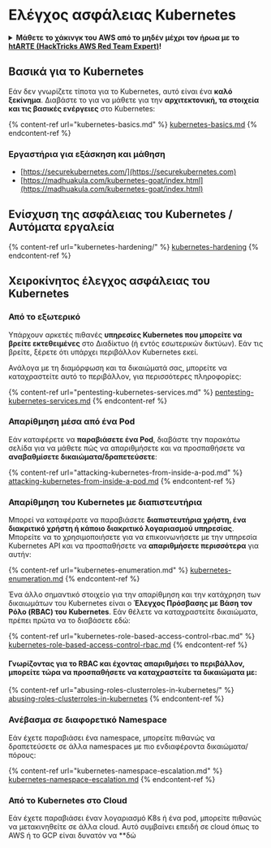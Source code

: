 # Ελέγχος ασφάλειας Kubernetes

<details>

<summary><strong>Μάθετε το χάκινγκ του AWS από το μηδέν μέχρι τον ήρωα με το</strong> <a href="https://training.hacktricks.xyz/courses/arte"><strong>htARTE (HackTricks AWS Red Team Expert)</strong></a><strong>!</strong></summary>

Άλλοι τρόποι για να υποστηρίξετε το HackTricks:

* Εάν θέλετε να δείτε την **εταιρεία σας να διαφημίζεται στο HackTricks** ή να **κατεβάσετε το HackTricks σε μορφή PDF** ελέγξτε τα [**ΣΧΕΔΙΑ ΣΥΝΔΡΟΜΗΣ**](https://github.com/sponsors/carlospolop)!
* Αποκτήστε το [**επίσημο PEASS & HackTricks swag**](https://peass.creator-spring.com)
* Ανακαλύψτε [**The PEASS Family**](https://opensea.io/collection/the-peass-family), τη συλλογή μας από αποκλειστικά [**NFTs**](https://opensea.io/collection/the-peass-family)
* **Εγγραφείτε στην** 💬 [**ομάδα Discord**](https://discord.gg/hRep4RUj7f) ή στην [**ομάδα telegram**](https://t.me/peass) ή **ακολουθήστε** με στο **Twitter** 🐦 [**@carlospolopm**](https://twitter.com/carlospolopm)**.**
* **Μοιραστείτε τα χάκινγκ κόλπα σας υποβάλλοντας PRs στα** [**HackTricks**](https://github.com/carlospolop/hacktricks) και [**HackTricks Cloud**](https://github.com/carlospolop/hacktricks-cloud) αποθετήρια του github.

</details>

## Βασικά για το Kubernetes

Εάν δεν γνωρίζετε τίποτα για το Kubernetes, αυτό είναι ένα **καλό ξεκίνημα**. Διαβάστε το για να μάθετε για την **αρχιτεκτονική, τα στοιχεία και τις βασικές ενέργειες** στο Kubernetes:

{% content-ref url="kubernetes-basics.md" %}
[kubernetes-basics.md](kubernetes-basics.md)
{% endcontent-ref %}

### Εργαστήρια για εξάσκηση και μάθηση

* [https://securekubernetes.com/](https://securekubernetes.com)
* [https://madhuakula.com/kubernetes-goat/index.html](https://madhuakula.com/kubernetes-goat/index.html)

## Ενίσχυση της ασφάλειας του Kubernetes / Αυτόματα εργαλεία

{% content-ref url="kubernetes-hardening/" %}
[kubernetes-hardening](kubernetes-hardening/)
{% endcontent-ref %}

## Χειροκίνητος έλεγχος ασφάλειας του Kubernetes

### Από το εξωτερικό

Υπάρχουν αρκετές πιθανές **υπηρεσίες Kubernetes που μπορείτε να βρείτε εκτεθειμένες** στο Διαδίκτυο (ή εντός εσωτερικών δικτύων). Εάν τις βρείτε, ξέρετε ότι υπάρχει περιβάλλον Kubernetes εκεί.

Ανάλογα με τη διαμόρφωση και τα δικαιώματά σας, μπορείτε να καταχραστείτε αυτό το περιβάλλον, για περισσότερες πληροφορίες:

{% content-ref url="pentesting-kubernetes-services.md" %}
[pentesting-kubernetes-services.md](pentesting-kubernetes-services.md)
{% endcontent-ref %}

### Απαρίθμηση μέσα από ένα Pod

Εάν καταφέρετε να **παραβιάσετε ένα Pod**, διαβάστε την παρακάτω σελίδα για να μάθετε πώς να απαριθμήσετε και να προσπαθήσετε να **αναβαθμίσετε δικαιώματα/δραπετεύσετε**:

{% content-ref url="attacking-kubernetes-from-inside-a-pod.md" %}
[attacking-kubernetes-from-inside-a-pod.md](attacking-kubernetes-from-inside-a-pod.md)
{% endcontent-ref %}

### Απαρίθμηση του Kubernetes με διαπιστευτήρια

Μπορεί να καταφέρατε να παραβιάσετε **διαπιστευτήρια χρήστη, ένα διακριτικό χρήστη ή κάποιο διακριτικό λογαριασμού υπηρεσίας**. Μπορείτε να το χρησιμοποιήσετε για να επικοινωνήσετε με την υπηρεσία Kubernetes API και να προσπαθήσετε να **απαριθμήσετε περισσότερα** για αυτήν:

{% content-ref url="kubernetes-enumeration.md" %}
[kubernetes-enumeration.md](kubernetes-enumeration.md)
{% endcontent-ref %}

Ένα άλλο σημαντικό στοιχείο για την απαρίθμηση και την κατάχρηση των δικαιωμάτων του Kubernetes είναι ο **Έλεγχος Πρόσβασης με Βάση τον Ρόλο (RBAC) του Kubernetes**. Εάν θέλετε να καταχραστείτε δικαιώματα, πρέπει πρώτα να το διαβάσετε εδώ:

{% content-ref url="kubernetes-role-based-access-control-rbac.md" %}
[kubernetes-role-based-access-control-rbac.md](kubernetes-role-based-access-control-rbac.md)
{% endcontent-ref %}

#### Γνωρίζοντας για το RBAC και έχοντας απαριθμήσει το περιβάλλον, μπορείτε τώρα να προσπαθήσετε να καταχραστείτε τα δικαιώματα με:

{% content-ref url="abusing-roles-clusterroles-in-kubernetes/" %}
[abusing-roles-clusterroles-in-kubernetes](abusing-roles-clusterroles-in-kubernetes/)
{% endcontent-ref %}

### Ανέβασμα σε διαφορετικό Namespace

Εάν έχετε παραβιάσει ένα namespace, μπορείτε πιθανώς να δραπετεύσετε σε άλλα namespaces με πιο ενδιαφέροντα δικαιώματα/πόρους:

{% content-ref url="kubernetes-namespace-escalation.md" %}
[kubernetes-namespace-escalation.md](kubernetes-namespace-escalation.md)
{% endcontent-ref %}

### Από το Kubernetes στο Cloud

Εάν έχετε παραβιάσει έναν λογαριασμό K8s ή ένα pod, μπορείτε πιθανώς να μετακινηθείτε σε άλλα cloud. Αυτό συμβαίνει επειδή σε cloud όπως το AWS ή το GCP είναι δυνατόν να **δώ
